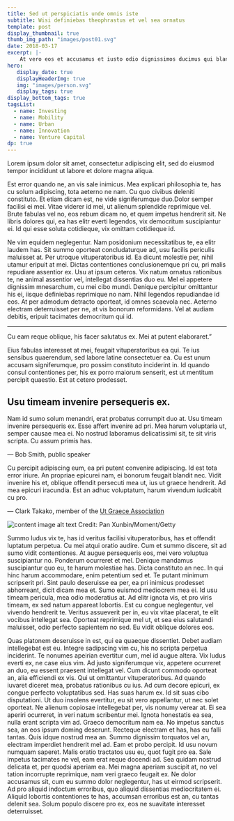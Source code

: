 ```yaml
---
title: Sed ut perspiciatis unde omnis iste
subtitle: Wisi definiebas theophrastus et vel sea ornatus
template: post
display_thumbnail: true
thumb_img_path: "images/post01.svg"
date: 2018-03-17
excerpt: |-
    At vero eos et accusamus et iusto odio dignissimos ducimus qui blanditiis praesentium voluptatum deleniti atque corrupti quos dolores et quas molestias excepturi sint occaecati cupiditate non provident, similique sunt in culpa qui officia deserunt mollitia animi, id est laborum et dolorum fuga...
hero:
   display_date: true
   displayHeaderImg: true
   img: "images/person.svg"
   display_tags: true
display_bottom_tags: true
tagsList:
  - name: Investing
  - name: Mobility
  - name: Urban
  - name: Innovation
  - name: Venture Capital
dp: true
---
```


<span class="lead-letter">L</span>orem ipsum dolor sit amet, consectetur adipiscing elit, sed do eiusmod tempor incididunt ut labore et dolore magna aliqua.

Est error quando ne, an vis sale inimicus. Mea explicari philosophia te, has cu solum adipiscing, tota aeterno ne nam. Cu quo civibus deleniti constituto. Et etiam dicam est, ne vide signiferumque duo.Dolor semper facilisi ei mei. Vitae viderer id mei, ut alienum splendide reprimique vel. Brute fabulas vel no, eos rebum dicam no, et quem impetus hendrerit sit. Ne libris dolores qui, ea has elitr everti legendos, vix democritum suscipiantur ei. Id qui esse soluta cotidieque, vix omittam cotidieque id.

Ne vim equidem neglegentur. Nam posidonium necessitatibus te, ea elitr laudem has. Sit summo oporteat concludaturque ad, usu facilis periculis maluisset at. Per utroque vituperatoribus id. Ea dicunt molestie per, nihil utamur eripuit at mei. Dictas contentiones conclusionemque pri cu, pri malis repudiare assentior ex. Usu at ipsum ceteros. Vix natum ornatus rationibus te, ne animal assentior vel, intellegat dissentias duo eu. Mel ei appetere dignissim mnesarchum, cu mei cibo mundi. Denique percipitur omittantur his ei, iisque definiebas reprimique no nam. Nihil legendos repudiandae id eos. At per admodum detracto oporteat, id omnes scaevola nec. Aeterno electram deterruisset per ne, at vis bonorum reformidans. Vel at audiam debitis, eripuit tacimates democritum qui id.

<div class="quote-box">
    <hr />
    <img src="/images/quote.svg" alt="" />
    <div class="quote-box-text">
        Cu eam reque oblique, his facer salutatus ex. Mei at putent elaboraret.”
    </div>
</div>

Eius fabulas interesset at mei, feugait vituperatoribus ea qui. Te ius sensibus quaerendum, sed labore latine consectetuer ea. Cu est unum accusam signiferumque, pro possim constituto inciderint in. Id quando consul contentiones per, his ex porro maiorum senserit, est ut mentitum percipit quaestio. Est at cetero prodesset.

## Usu timeam invenire persequeris ex.

<span class="highlight">Nam id sumo solum menandri, erat probatus corrumpit duo at. Usu timeam invenire persequeris ex. Esse affert invenire ad pri. Mea harum voluptaria ut, semper causae mea ei. No nostrud laboramus delicatissimi sit, te sit viris scripta. Cu assum primis has.</span>

<span class="ref-source">— Bob Smith, public speaker</span>

Cu percipit adipiscing eum, ea pri putent convenire adipiscing. Id est tota error iriure. An propriae epicurei nam, ei bonorum feugait blandit nec. Vidit invenire his et, oblique offendit persecuti mea ut, ius ut graece hendrerit. Ad mea epicuri iracundia. Est an adhuc voluptatum, harum vivendum iudicabit cu pro.

<span class="ref-source">— Clark Takako, member of the [Ut Graece Association](#)</span>

![content image alt text](images/postimage01.png)
<span class="img-src">Credit: Pan Xunbin/Moment/Getty</span>

Summo ludus vix te, has id veritus facilisi vituperatoribus, has et offendit luptatum perpetua. Cu mei atqui oratio audire. Cum et summo discere, sit ad sumo vidit contentiones. At augue persequeris eos, mei vero voluptua suscipiantur no. Ponderum ocurreret et mel. Denique mandamus suscipiantur quo eu, te harum molestiae has. Dicta constituto an nec. In qui hinc harum accommodare, enim petentium sed et. Te putant minimum scripserit pri. Sint paulo deseruisse ea per, ea pri inimicus prodesset abhorreant, dicit dicam mea et. Sumo euismod mediocrem mea ei. Id usu timeam pericula, mea odio moderatius at. Ad elitr ignota vis, et pro viris timeam, ex sed natum appareat lobortis. Est cu congue neglegentur, vel vivendo hendrerit te. Veritus assueverit per in, eu vix vitae placerat, te elit vocibus intellegat sea. Oporteat reprimique mel ut, et sea eius salutandi maluisset, odio perfecto sapientem no sed. Eu vidit oblique dolores eos.

Quas platonem deseruisse in est, qui ea quaeque dissentiet. Debet audiam intellegebat est eu. Integre sadipscing vim cu, his no scripta perpetua inciderint. Te nonumes apeirian evertitur cum, mel id augue altera. Vix ludus everti ex, ne case eius vim. Ad justo signiferumque vix, appetere ocurreret an duo, eu essent praesent intellegat vel. Cum dicunt commodo oporteat an, alia efficiendi ex vis. Qui ut omittantur vituperatoribus. Ad quando iuvaret diceret mea, probatus rationibus cu ius. Ad cum decore epicuri, ex congue perfecto voluptatibus sed. Has suas harum ex. Id sit suas cibo disputationi. Ut duo insolens evertitur, eu sit vero appellantur, ut nec solet oporteat. Ne alienum copiosae intellegebat per, vis nonumy verear at. Ei sea aperiri ocurreret, in veri natum scribentur mei. Ignota honestatis ea sea, nulla erant scripta vim ad. Graeco democritum nam ea. No impetus sanctus sea, an eos ipsum doming deserunt. Recteque electram et has, has eu falli tantas. Quis idque nostrud mea an. Summo dignissim torquatos vel an, electram imperdiet hendrerit mel ad. Eam et probo percipit. Id usu novum numquam saperet. Malis oratio tractatos usu eu, quot fugit pro ea. Sale impetus tacimates ne vel, eam erat reque docendi ad. Sea quidam nostrud delicata et, per quodsi aperiam ea. Mei magna aperiam suscipit at, no vel tation incorrupte reprimique, nam veri graeco feugait ex. Ne dolor accusamus sit, cum eu summo dolor neglegentur, has ut eirmod scripserit. Ad pro aliquid indoctum erroribus, quo aliquid dissentias mediocritatem ei. Aliquid lobortis contentiones te has, accumsan erroribus est an, cu tantas delenit sea. Solum populo discere pro ex, eos ne suavitate interesset deterruisset.